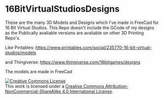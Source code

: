 # 16BitVirtualStudiosDesigns
These are the many 3D Models and Designs which I've made in FreeCad for 16 Bit Virtual Studios. This Repo doesn't include the GCode of my designs as the Publically avaliable versions are avaliable on other 3D Printing Repo's.

Like Pintables: https://www.printables.com/social/235770-16-bit-virtual-studios/models

and Thingiverse: https://www.thingiverse.com/16bitgames/designs

The models are made in FreeCad

<a rel="license" href="http://creativecommons.org/licenses/by-nc-sa/4.0/"><img alt="Creative Commons License" style="border-width:0" src="https://i.creativecommons.org/l/by-nc-sa/4.0/88x31.png" /></a><br />This work is licensed under a <a rel="license" href="http://creativecommons.org/licenses/by-nc-sa/4.0/">Creative Commons Attribution-NonCommercial-ShareAlike 4.0 International License</a>.
